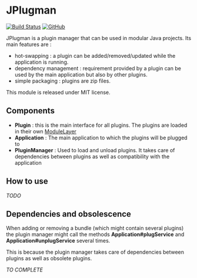 # JPlugman

[![Build Status](https://github.com/baracil/jplugman/actions/workflows/maven.yml/badge.svg)](https://github.com/baracil/jplugman/actions)
[![GitHub](https://img.shields.io/github/license/baracil/jplugman.svg)](https://github.com/baracil/jplugman/blob/develop/LICENSE)

JPlugman is a plugin manager that can be used in modular Java projects. Its main features are :

* hot-swapping : a plugin can be added/removed/updated while the application is running.
* dependency management : requirement provided by a plugin can be used by the main application but also by other plugins.
* simple packaging : plugins are zip files.

This module is released under MIT license.

## Components

* **Plugin** : this is the main interface for all plugins. The plugins are loaded in their own [ModuleLayer](https://docs.oracle.com/en/java/javase/15/docs/api/java.base/java/lang/ModuleLayer.html)
* **Application** : The main application to which the plugins will be plugged to
* **PluginManager** : Used to load and unload plugins. It takes care of dependencies between plugins as well as compatibility with the application

## How to use

*TODO*

## Dependencies and obsolescence

When adding or removing a bundle (which might contain several plugins) the plugin manager might call the methods **Application#plugService** and **Application#unplugService** several times.

This is because the plugin manager takes care of dependencies between plugins as well as obsolete plugins.

*TO COMPLETE*






